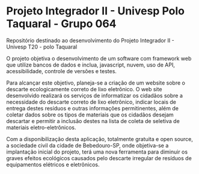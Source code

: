 # <b>Projeto Integrador II - Univesp Polo Taquaral - Grupo 064</b>

Repositório destinado ao desenvolvimento do Projeto Integrador II - Univesp T20 - polo Taquaral

O projeto objetiva o desenvolvimento de um software com framework web que utilize bancos de dados e inclua, javascript, nuvem, uso de API, acessibilidade, controle de versões e testes.

Para alcançar este objetivo, planeja-se a criação de um website sobre o descarte ecologicamente correto de lixo eletrônico. O web site desenvolvido realizará os serviços de informatizar os cidadãos sobre a necessidade do descarte correto de lixo eletrônico, indicar locais de entrega destes resíduos e outras informações permitinentes, além de coletar dados sobre os tipos de materiais que os cidadãos desejam descartar e permitir a inclusão destes na lista de coleta de seletiva de materiais eletro-eletrônicos.

Com a disponibilização desta aplicação, totalmente gratuita e open source, a sociedade civil da cidade de Bebedouro-SP, onde objetiva-se a implantação inicial do projeto, terá uma nova ferramenta para diminuir os graves efeitos ecológicos causados pelo descarte irregular de resíduos de equipamentos elétricos e eletrônicos.

